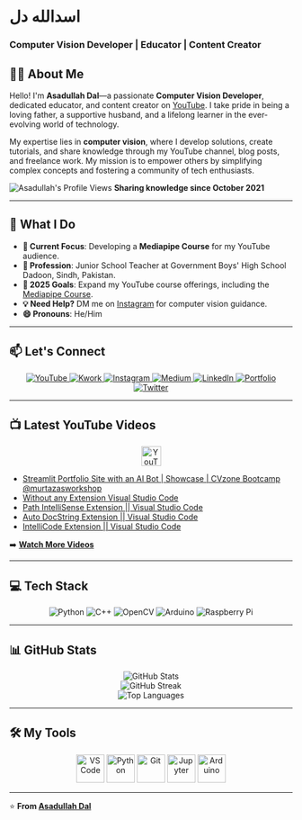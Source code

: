 # اسدالله دل  
### **Computer Vision Developer | Educator | Content Creator**  

## 👨‍💻 About Me  
Hello! I'm **Asadullah Dal**—a passionate **Computer Vision Developer**, dedicated educator, and content creator on [YouTube](https://www.youtube.com/@asadullah-dal). I take pride in being a loving father, a supportive husband, and a lifelong learner in the ever-evolving world of technology.  

My expertise lies in **computer vision**, where I develop solutions, create tutorials, and share knowledge through my YouTube channel, blog posts, and freelance work. My mission is to empower others by simplifying complex concepts and fostering a community of tech enthusiasts.  

<p align="left">  
  <img src="https://komarev.com/ghpvc/?username=Asadullah-Dal17&label=Profile%20views&color=0e75b6&style=flat" alt="Asadullah's Profile Views" />  
  <strong> Sharing knowledge since October 2021 </strong>  
</p>  

---  

## 🌟 What I Do  
- **🔭 Current Focus**: Developing a **Mediapipe Course** for my YouTube audience.  
- **🌱 Profession**: Junior School Teacher at Government Boys' High School Dadoon, Sindh, Pakistan.  
- **🎯 2025 Goals**: Expand my YouTube course offerings, including the [Mediapipe Course](https://github.com/Asadullah-Dal17/AiPhile-Mediapipe-Course-2023).  
- **💡 Need Help?** DM me on [Instagram](https://www.instagram.com/aiphile17/) for computer vision guidance.  
- **😄 Pronouns**: He/Him  

---  

## 📫 Let's Connect  
<div align="center">  
  <a href="https://www.youtube.com/@asadullah-dal">  
    <img src="https://img.shields.io/badge/YouTube-red?style=for-the-badge&logo=youtube&logoColor=white" alt="YouTube" />  
  </a>  
  <a href="https://kwork.com/user/asadullah92">  
    <img src="https://img.shields.io/badge/Kwork-Freelance-black?style=for-the-badge&logo=kwork&logoColor=white" alt="Kwork" />  
  </a>  
  <a href="https://www.instagram.com/aiphile17">  
    <img src="https://img.shields.io/badge/Instagram-E4405F?style=for-the-badge&logo=instagram&logoColor=white" alt="Instagram" />  
  </a>  
  <a href="https://medium.com/@aiphile">  
    <img src="https://img.shields.io/badge/Medium-12100E?style=for-the-badge&logo=medium&logoColor=white" alt="Medium" />  
  </a>  
  <a href="https://www.linkedin.com/company/aiphile">  
    <img src="https://img.shields.io/badge/LinkedIn-0077B5?style=for-the-badge&logo=linkedin&logoColor=white" alt="LinkedIn" />  
  </a>  
  <a href="[https://asadullahdal.streamlit.app](https://asadullah-dal17.github.io/asadullahdal.github.io/)/">  
    <img src="https://img.shields.io/badge/Portfolio-00C7B7?style=for-the-badge&logo=About.me&logoColor=white" alt="Portfolio" />  
  </a>  
  <a href="https://twitter.com/ai_phile">  
    <img src="https://img.shields.io/badge/Twitter-1DA1F2?style=for-the-badge&logo=twitter&logoColor=white" alt="Twitter" />  
  </a>  
</div>  

---  

## 📺 Latest YouTube Videos  
<div align="center">  
  <a href="https://www.youtube.com/@asadullah-dal">  
    <img src="https://img.shields.io/badge/Subscribe-FF0000?style=for-the-badge&logo=youtube&logoColor=white" height="35" alt="YouTube" />  
  </a>  
</div>  

<!-- YOUTUBE-VIDEOS-LIST:START -->
- [Streamlit Portfolio Site with an AI Bot | Showcase | CVzone Bootcamp  @murtazasworkshop](https://www.youtube.com/watch?v=cG_ydd-Uko0)
- [Without any Extension Visual Studio Code](https://www.youtube.com/watch?v=NoSr16hNR6k)
- [Path IntelliSense Extension || Visual Studio Code](https://www.youtube.com/watch?v=B5vZkqiXvJ8)
- [Auto DocString Extension || Visual Studio Code](https://www.youtube.com/watch?v=2xa9_A8HH3U)
- [IntelliCode Extension || Visual Studio Code](https://www.youtube.com/watch?v=ePaF2AJgq9M)
<!-- YOUTUBE-VIDEOS-LIST:END -->  

➡️ **[Watch More Videos](https://www.youtube.com/@asadullah-dal)**  

---  

## 💻 Tech Stack  
<div align="center">  
  <img src="https://img.shields.io/badge/Python-3776AB?style=for-the-badge&logo=python&logoColor=white" alt="Python" />  
  <img src="https://img.shields.io/badge/C++-00599C?style=for-the-badge&logo=c%2B%2B&logoColor=white" alt="C++" />  
  <img src="https://img.shields.io/badge/OpenCV-5C3EE8?style=for-the-badge&logo=opencv&logoColor=white" alt="OpenCV" />  
  <img src="https://img.shields.io/badge/Arduino-00979D?style=for-the-badge&logo=arduino&logoColor=white" alt="Arduino" />  
  <img src="https://img.shields.io/badge/Raspberry_Pi-C51A4A?style=for-the-badge&logo=raspberry-pi&logoColor=white" alt="Raspberry Pi" />  
</div>  

---  

## 📊 GitHub Stats  
<div align="center">  
  <img src="https://github-readme-stats.vercel.app/api?username=asadullah-dal17&theme=dark&hide_border=true&include_all_commits=true" alt="GitHub Stats" />  
  <br/>  
  <img src="https://github-readme-streak-stats.herokuapp.com/?user=asadullah-dal17&theme=dark&hide_border=true" alt="GitHub Streak" />  
  <br/>  
  <img src="https://github-readme-stats.vercel.app/api/top-langs/?username=asadullah-dal17&theme=dark&hide_border=true&layout=compact" alt="Top Languages" />  
</div>  

---  

## 🛠️ My Tools  
<div align="center">  
  <a href="https://code.visualstudio.com/"><img src="https://cdn.jsdelivr.net/gh/devicons/devicon/icons/vscode/vscode-original.svg" width="50" title="VS Code" /></a>  
  <a href="https://www.python.org"><img src="https://cdn.jsdelivr.net/gh/devicons/devicon/icons/python/python-original.svg" width="50" title="Python" /></a>  
  <a href="https://git-scm.com/"><img src="https://cdn.jsdelivr.net/gh/devicons/devicon/icons/git/git-original.svg" width="50" title="Git" /></a>  
  <a href="https://jupyter.org/"><img src="https://cdn.jsdelivr.net/gh/devicons/devicon/icons/jupyter/jupyter-original.svg" width="50" title="Jupyter" /></a>  
  <a href="https://www.arduino.cc/"><img src="https://cdn.jsdelivr.net/gh/devicons/devicon/icons/arduino/arduino-original.svg" width="50" title="Arduino" /></a>  
</div>  

---  

⭐ **From [Asadullah Dal](https://github.com/Asadullah-Dal17)**  
